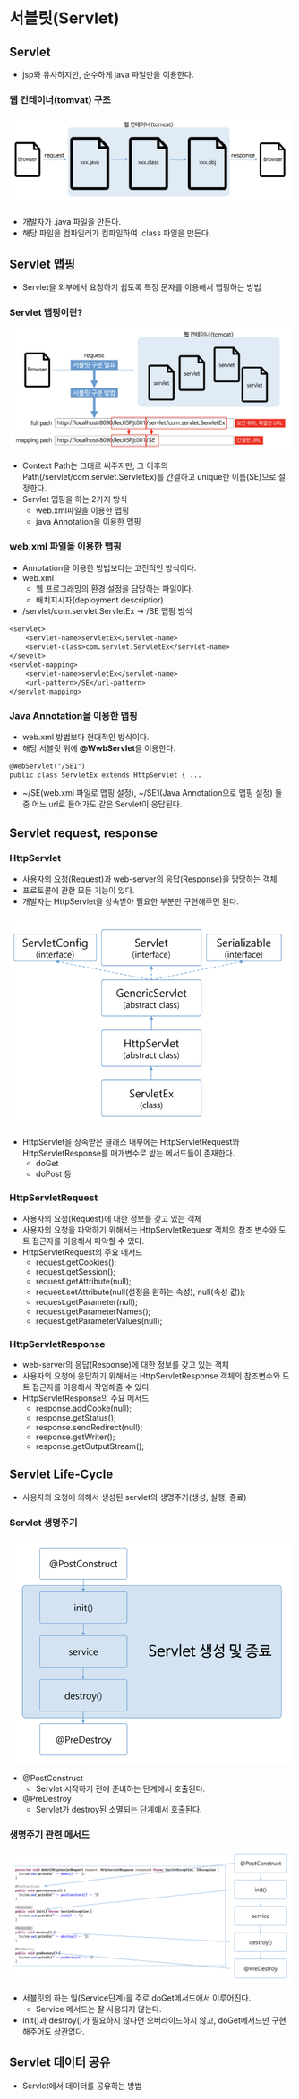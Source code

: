 서블릿(Servlet)
=============

## Servlet
* jsp와 유사하지만, 순수하게 java 파일만을 이용한다.

### 웹 컨테이너(tomvat) 구조
<img src="/images/21.png" />

* 개발자가 .java 파일을 만든다.
* 해당 파일을 컴파일러가 컴파일하여 .class 파일을 만든다.

## Servlet 맵핑
* Servlet을 외부에서 요청하기 쉽도록 특정 문자를 이용해서 맵핑하는 방법
### Servlet 맵핑이란?
<img src="/images/22.png" />

* Context Path는 그대로 써주지만, 그 이후의 Path(/servlet/com.servlet.ServletEx)를 간결하고 unique한 이름(SE)으로 설정한다.
* Servlet 맵핑을 하는 2가지 방식
    - web.xml파일을 이용한 맵핑
    - java Annotation을 이용한 맵핑

### web.xml 파일을 이용한 맵핑
* Annotation을 이용한 방법보다는 고전적인 방식이다.
* web.xml
    - 웹 프로그래밍의 환경 설정을 담당하는 파일이다.
    - 배치지시자(deployment descriptior)
* /servlet/com.servlet.ServletEx -> /SE 맵핑 방식

```
<servlet>
    <servlet-name>servletEx</servlet-name>
    <servlet-class>com.servlet.ServletEx</servlet-name>
</sevelt>
<servlet-mapping>
    <servlet-name>servletEx</servlet-name>
    <url-pattern>/SE</url-pattern>
</servlet-mapping>
```
### Java Annotation을 이용한 맵핑
* web.xml 방법보다 현대적인 방식이다.
* 해당 서블릿 위에 **@WwbServlet**을 이용한다.
```
@WebServlet("/SE1")
public class ServletEx extends HttpServlet { ... 
```
* ~/SE(web.xml 파일로 맵핑 설정), ~/SE1(Java Annotation으로 맵핑 설정) 둘 중 어느 url로 들어가도 같은 Servlet이 응답된다.
 
## Servlet request, response
### HttpServlet
* 사용자의 요청(Request)과 web-server의 응답(Response)을 담당하는 객체
* 프로토콜에 관한 모든 기능이 있다.
* 개발자는 HttpServlet을 상속받아 필요한 부분만 구현해주면 된다.
<img src="/images/23.png" />

* HttpServlet을 상속받은 클래스 내부에는 HttpServletRequest와 HttpServletResponse를 매개변수로 받는 메서드들이 존재한다. 
    - doGet
    - doPost 등

### HttpServletRequest
* 사용자의 요청(Request)에 대한 정보를 갖고 있는 객체
* 사용자의 요청을 파악하기 위해서는 HttpServletRequesr 객체의 참조 변수와 도트 접근자를 이용해서 파악할 수 있다.
* HttpServletRequest의 주요 메서드
    - request.getCookies();
    - request.getSession();
    - request.getAttribute(null);
    - request.setAttribute(null(설정을 원하는 속성), null(속성 값));
    - request.getParameter(null);
    - request.getParameterNames();
    - request.getParameterValues(null);
 
### HttpServletResponse
* web-server의 응답(Response)에 대한 정보를 갖고 있는 객체
* 사용자의 요청에 응답하기 위해서는 HttpServletResponse 객체의 참조변수와 도트 접근자를 이용해서 작업해줄 수 있다. 
* HttpServletResponse의 주요 메서드
    - response.addCooke(null);
    - response.getStatus();
    - response.sendRedirect(null);
    - response.getWriter();
    - response.getOutputStream();

## Servlet Life-Cycle
* 사용자의 요청에 의해서 생성된 servlet의 생명주기(생성, 실행, 종료)
### Servlet 생명주기
<img src="/images/24.png" />

* @PostConstruct
    - Servlet 시작하기 전에 준비하는 단계에서 호출된다.
* @PreDestroy
    - Servlet가 destroy된 소멸되는 단계에서 호출된다.
    
### 생명주기 관련 메서드
<img src="/images/25.png" />

* 서블릿의 하는 일(Service단계)을 주로 doGet메서드에서 이루어진다. 
    - Service 메서드는 잘 사용되지 않는다.
* init()과 destroy()가 필요하지 않다면 오버라이드하지 않고, doGet메서드만 구현해주어도 상관없다. 

## Servlet 데이터 공유
* Servlet에서 데이터를 공유하는 방법